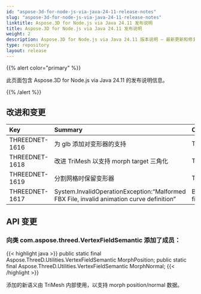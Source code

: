 ```yaml
---
id: "aspose-3d-for-node-js-via-java-24-11-release-notes"
slug: "aspose-3d-for-node-js-via-java-24-11-release-notes"
linktitle: Aspose.3D for Node.js via Java 24.11 发布说明
title: Aspose.3D for Node.js via Java 24.11 发布说明
weight: 2
description: Aspose.3D for Node.js via Java 24.11 版本说明 – 最新更新和修复。
type: repository
layout: release
---
```


{{% alert color="primary" %}}

此页面包含 Aspose.3D for Node.js via Java 24.11 的发布说明信息。

{{% /alert %}}
## **改进和变更**

|**Key**|**Summary**|**Category**|
| :- | :- | :- |
| THREEDNET-1616 | 为 glb 添加对变形器的支持 | Task |
| THREEDNET-1618 | 改进 TriMesh 以支持 morph target 三角化 | Task |
| THREEDNET-1619 | 分割网格时保留变形器 | Task |
| THREEDNET-1617 | System.InvalidOperationException:“Malformed FBX File, invalid animation curve definition” | Bug fixing |

## API 变更 ##

### 向类 **com.aspose.threed.VertexFieldSemantic** 添加了成员：

{{< highlight java >}}
        public static final Aspose.ThreeD.Utilities.VertexFieldSemantic MorphPosition;
        public static final Aspose.ThreeD.Utilities.VertexFieldSemantic MorphNormal;
{{< /highlight >}}

添加的新语义由 TriMesh 内部使用，以支持 morph position/normal 数据。